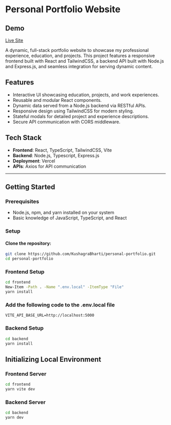 # Personal Portfolio Website

## Demo
[Live Site](https://www.kushagrabharti.com)

A dynamic, full-stack portfolio website to showcase my professional experience, education, and projects. This project features a responsive frontend built with React and TailwindCSS, a backend API built with Node.js and Express.js, and seamless integration for serving dynamic content.

## **Features**
- Interactive UI showcasing education, projects, and work experiences.
- Reusable and modular React components.
- Dynamic data served from a Node.js backend via RESTful APIs.
- Responsive design using TailwindCSS for modern styling.
- Stateful modals for detailed project and experience descriptions.
- Secure API communication with CORS middleware.

## **Tech Stack**
- **Frontend**: React, TypeScript, TailwindCSS, Vite
- **Backend**: Node.js, Typescript, Express.js
- **Deployment**: Vercel
- **APIs**: Axios for API communication

---

## **Getting Started**

### **Prerequisites**
- Node.js, npm, and yarn installed on your system
- Basic knowledge of JavaScript, TypeScript, and React

### **Setup**

#### Clone the repository:
```bash
git clone https://github.com/KushagraBharti/personal-portfolio.git
cd personal-portfolio
```

### Frontend Setup
```bash
cd frontend
New-Item -Path . -Name ".env.local" -ItemType "File"
yarn install
```

### Add the following code to the .env.local file

```VITE_API_BASE_URL=http://localhost:5000```

### Backend Setup
```bash
cd backend
yarn install
```

## **Initializing Local Environment**

### Frontend Server
```bash
cd frontend
yarn vite dev
```

### Backend Server
```bash
cd backend
yarn dev
```